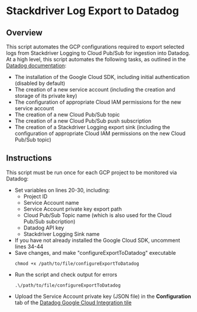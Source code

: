 # Stackdriver Log Export to Datadog
## Overview

This script automates the GCP configurations required to export selected logs from Stackdriver Logging to Cloud Pub/Sub for ingestion into Datadog.  At a high level, this script automates the following tasks, as outlined in the [Datadog documentation](https://docs.datadoghq.com/integrations/google_cloud_platform/):
- The installation of the Google Cloud SDK, including initial authentication (disabled by default)
- The creation of a new service account (including the creation and storage of its private key)
- The configuration of appropriate Cloud IAM permissions for the new service account
- The creation of a new Cloud Pub/Sub topic
- The creation of a new Cloud Pub/Sub push subscription
- The creation of a Stackdriver Logging export sink (including the configuration of appropriate Cloud IAM permissions on the new Cloud Pub/Sub topic)

## Instructions

This script must be run once for each GCP project to be monitored via Datadog:
- Set variables on lines 20-30, including:
  - Project ID
  - Service Account name
  - Service Account private key export path
  - Cloud Pub/Sub Topic name (which is also used for the Cloud Pub/Sub subcription)
  - Datadog API key
  - Stackdriver Logging Sink name
- If you have not already installed the Google Cloud SDK, uncomment lines 34-44
- Save changes, and make "configureExportToDatadog" executable
  ```
  chmod +x /path/to/file/configureExportToDatadog
  ```
- Run the script and check output for errors
  ```
  .\/path/to/file/configureExportToDatadog
  ```
- Upload the Service Account private key (JSON file) in the **Configuration** tab of the [Datadog Google Cloud Integration tile](http://app.datadoghq.com/account/settings#integrations/google_cloud_platform)
